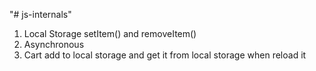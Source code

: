 "# js-internals"
1. Local Storage setItem() and removeItem() 
2. Asynchronous
3. Cart add to local storage and get it from local storage when reload it